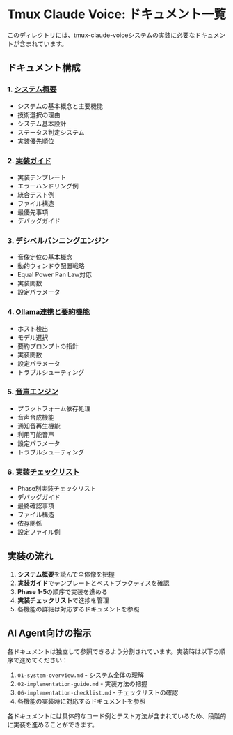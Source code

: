 # Tmux Claude Voice: ドキュメント一覧

このディレクトリには、tmux-claude-voiceシステムの実装に必要なドキュメントが含まれています。

## ドキュメント構成

### 1. [システム概要](./01-system-overview.md)
- システムの基本概念と主要機能
- 技術選択の理由
- システム基本設計
- ステータス判定システム
- 実装優先順位

### 2. [実装ガイド](./02-implementation-guide.md)
- 実装テンプレート
- エラーハンドリング例
- 統合テスト例
- ファイル構造
- 最優先事項
- デバッグガイド

### 3. [デシベルパンニングエンジン](./03-panning-engine.md)
- 音像定位の基本概念
- 動的ウィンドウ配置戦略
- Equal Power Pan Law対応
- 実装関数
- 設定パラメータ

### 4. [Ollama連携と要約機能](./04-ollama-integration.md)
- ホスト検出
- モデル選択
- 要約プロンプトの指針
- 実装関数
- 設定パラメータ
- トラブルシューティング

### 5. [音声エンジン](./05-sound-engine.md)
- プラットフォーム依存処理
- 音声合成機能
- 通知音再生機能
- 利用可能音声
- 設定パラメータ
- トラブルシューティング

### 6. [実装チェックリスト](./06-implementation-checklist.md)
- Phase別実装チェックリスト
- デバッグガイド
- 最終確認事項
- ファイル構造
- 依存関係
- 設定ファイル例

## 実装の流れ

1. **システム概要**を読んで全体像を把握
2. **実装ガイド**でテンプレートとベストプラクティスを確認
3. **Phase 1-5**の順序で実装を進める
4. **実装チェックリスト**で進捗を管理
5. 各機能の詳細は対応するドキュメントを参照

## AI Agent向けの指示

各ドキュメントは独立して参照できるよう分割されています。実装時は以下の順序で進めてください：

1. `01-system-overview.md` - システム全体の理解
2. `02-implementation-guide.md` - 実装方法の把握
3. `06-implementation-checklist.md` - チェックリストの確認
4. 各機能の実装時に対応するドキュメントを参照

各ドキュメントには具体的なコード例とテスト方法が含まれているため、段階的に実装を進めることができます。
